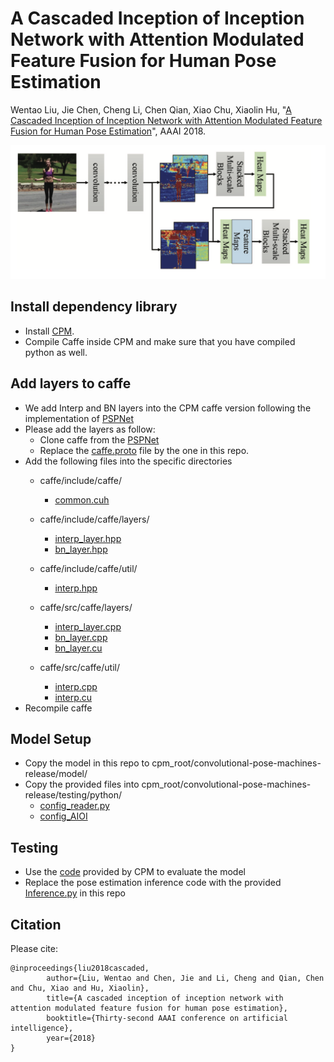 # A Cascaded Inception of Inception Network with Attention Modulated Feature Fusion for Human Pose Estimation
Wentao Liu, Jie Chen, Cheng Li, Chen Qian, Xiao Chu, Xiaolin Hu, "[A Cascaded Inception of Inception Network with Attention Modulated Feature Fusion for Human Pose Estimation](https://ojs.aaai.org/index.php/AAAI/article/view/12334)", AAAI 2018.


![Teaser?](https://github.com/LiuwtWinter/Cascaded-Inception-of-Inception/blob/master/Images/Framework.png)

## Install dependency library
-  Install [CPM](https://github.com/shihenw/convolutional-pose-machines-release).
- Compile Caffe inside CPM and make sure that you have compiled python as well.

## Add layers to caffe
- We add Interp and BN layers into the CPM caffe version following the implementation of [PSPNet](https://github.com/hszhao/PSPNet)
- Please add the layers as follow:
  - Clone caffe from the [PSPNet](https://github.com/hszhao/PSPNet)
  - Replace the [caffe.proto](https://github.com/shihenw/caffe/blob/d154e896b48e8fb520cb4b47af8ba10bf9403382/src/caffe/proto/caffe.proto) file by the one in this repo.
- Add the following files into the specific directories
  - caffe/include/caffe/
    - [common.cuh](https://github.com/hszhao/PSPNet/blob/master/include/caffe/common.cuh)

  - caffe/include/caffe/layers/
    - [interp_layer.hpp](https://github.com/hszhao/PSPNet/blob/master/include/caffe/layers/interp_layer.hpp)
    - [bn_layer.hpp](https://github.com/hszhao/PSPNet/blob/master/include/caffe/layers/bn_layer.hpp)
  - caffe/include/caffe/util/
    - [interp.hpp](https://github.com/hszhao/PSPNet/blob/master/include/caffe/util/interp.hpp)
  - caffe/src/caffe/layers/
    - [interp_layer.cpp](https://github.com/hszhao/PSPNet/blob/master/src/caffe/layers/interp_layer.cpp)
    - [bn_layer.cpp](https://github.com/hszhao/PSPNet/blob/master/src/caffe/layers/bn_layer.cpp)
    - [bn_layer.cu](https://github.com/hszhao/PSPNet/blob/master/src/caffe/layers/bn_layer.cu)
  - caffe/src/caffe/util/
    - [interp.cpp](https://github.com/hszhao/PSPNet/blob/master/src/caffe/util/interp.cpp)
    - [interp.cu](https://github.com/hszhao/PSPNet/blob/master/src/caffe/util/interp.cu)
- Recompile caffe 

## Model Setup
- Copy the model in this repo to cpm_root/convolutional-pose-machines-release/model/
- Copy the provided files into cpm_root/convolutional-pose-machines-release/testing/python/
  -  [config_reader.py](https://github.com/LiuwtWinter/Cascaded-Inception-of-Inception/blob/master/Model%20setup/config_reader.py)
  -  [config_AIOI](https://github.com/LiuwtWinter/Cascaded-Inception-of-Inception/blob/master/Model%20setup/config_AIOI)

## Testing  
- Use the [code](https://github.com/shihenw/convolutional-pose-machines-release/blob/master/testing/python/demo.ipynb) provided by CPM to evaluate the model
- Replace the pose estimation inference code with the provided [Inference.py](https://github.com/LiuwtWinter/Cascaded-Inception-of-Inception/blob/master/Testing/Inference.py) in this repo
   
## Citation
Please cite:

    @inproceedings{liu2018cascaded,
            author={Liu, Wentao and Chen, Jie and Li, Cheng and Qian, Chen and Chu, Xiao and Hu, Xiaolin},
            title={A cascaded inception of inception network with attention modulated feature fusion for human pose estimation},
            booktitle={Thirty-second AAAI conference on artificial intelligence},
            year={2018}
    }

